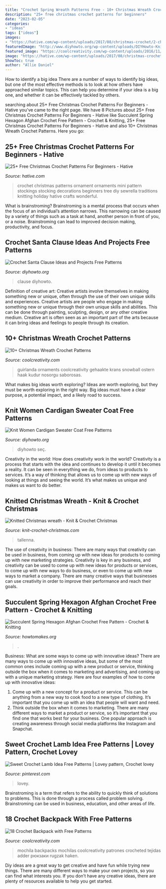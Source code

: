 ```yaml
---
title: "Crochet Spring Wreath Patterns Free - 10+ Christmas Wreath Crochet Patterns"
description: "25+ free christmas crochet patterns for beginners"
date: "2023-02-05"
categories:
- "ideas"
tags: ["ideas"]
images:
- "https://hative.com/wp-content/uploads/2017/08/christmas-crochet/2-christmas-crochet-patterns.jpg"
featuredImage: "http://www.diyhowto.org/wp-content/uploads/DIYHowto-Knit-Women-Cardigan-Sweater-Coat-Free-Patterns-08-432x1024.jpg"
featured_image: "https://coolcreativity.com/wp-content/uploads/2016/11/Little-Snowman-Christmas-Wreath-Free-Crochet-Pattern.jpg"
image: "https://hative.com/wp-content/uploads/2017/08/christmas-crochet/2-christmas-crochet-patterns.jpg"
ShowToc: true
author: "Allie Daniel"
---
```



How to identify a big idea
There are a number of ways to identify big ideas, but one of the most effective methods is to look at how others have approached similar topics. This can help you determine if your idea is a big one, and whether it can be effectively tackled by others.

	

		
searching about 25+ Free Christmas Crochet Patterns For Beginners - Hative you've came to the right page. We have 8 Pictures about 25+ Free Christmas Crochet Patterns For Beginners - Hative like Succulent Spring Hexagon Afghan Crochet Free Pattern - Crochet &amp; Knitting, 25+ Free Christmas Crochet Patterns For Beginners - Hative and also 10+ Christmas Wreath Crochet Patterns. Here you go:
		
    
## 25+ Free Christmas Crochet Patterns For Beginners - Hative

<img loading=lazy src="https://hative.com/wp-content/uploads/2017/08/christmas-crochet/2-christmas-crochet-patterns.jpg" onerror="this.onerror=null;this.src='https://tse2.mm.bing.net/th?id=OIP.f_FYecBwxASLXAoUY3DaSgHaNU&amp;pid=15.1';" alt="25+ Free Christmas Crochet Patterns For Beginners - Hative">

_Source: hative.com_

>crochet christmas patterns ornament ornaments mini pattern stockings stocking decorations beginners tree diy sewrella traditions knitting holiday hative crafts wonderful. 

	

What is brainstroming? Brainstroming is a mental process that occurs when the focus of an individual’s attention narrows. This narrowing can be caused by a variety of things such as a task at hand, another person in front of you, or a noise. Brainstroming can lead to improved decision making, productivity, and focus.

    
## Crochet Santa Clause Ideas And Projects Free Patterns

<img loading=lazy src="https://www.diyhowto.org/wp-content/uploads/DIYHowto-Crochet-Santa-Clause-Free-Patterns-27-1.jpg" onerror="this.onerror=null;this.src='https://tse2.mm.bing.net/th?id=OIP.wRav6WJ8SRWwuY91h75b8gHaQH&amp;pid=15.1';" alt="Crochet Santa Clause Ideas and Projects Free Patterns">

_Source: diyhowto.org_

>clause diyhowto. 

	

Definition of creative art: Creative artists involve themselves in making something new or unique, often through the use of their own unique skills and experiences.
Creative artists are people who engage in making something new or unique through their own unique skills and abilities. This can be done through painting, sculpting, design, or any other creative medium. Creative art is often seen as an important part of the arts because it can bring ideas and feelings to people through its creation.

    
## 10+ Christmas Wreath Crochet Patterns

<img loading=lazy src="https://coolcreativity.com/wp-content/uploads/2016/11/Little-Snowman-Christmas-Wreath-Free-Crochet-Pattern.jpg" onerror="this.onerror=null;this.src='https://tse1.mm.bing.net/th?id=OIP.aBTLwwExI46Y0h4XscxviwHaHI&amp;pid=15.1';" alt="10+ Christmas Wreath Crochet Patterns">

_Source: coolcreativity.com_

>guirlanda ornaments coolcreativity gehaakte krans snowball ostern haak kudur nosorgu saborosas. 

	

What makes big ideas worth exploring?
Ideas are worth exploring, but they must be worth exploring in the right way. Big ideas must have a clear purpose, a potential impact, and a likely road to success.

    
## Knit Women Cardigan Sweater Coat Free Patterns

<img loading=lazy src="http://www.diyhowto.org/wp-content/uploads/DIYHowto-Knit-Women-Cardigan-Sweater-Coat-Free-Patterns-08-432x1024.jpg" onerror="this.onerror=null;this.src='https://tse2.mm.bing.net/th?id=OIP.UriaaHfxcJTohPx_XrE_GQAAAA&amp;pid=15.1';" alt="Knit Women Cardigan Sweater Coat Free Patterns">

_Source: diyhowto.org_

>diyhowto seç. 

	

Creativity in the world: How does creativity work in the world?
Creativity is a process that starts with the idea and continues to develop it until it becomes a reality. It can be seen in everything we do, from ideas to products to services. It’s a way of thinking that allows us to come up with new ways of looking at things and seeing the world. It’s what makes us unique and makes us want to do better.

    
## Knitted Christmas Wreath - Knit &amp; Crochet Christmas

<img loading=lazy src="https://www.knit-crochet-christmas.com/wp-content/uploads/2016/11/pinnable-knitted-christmas-wreath-683x1024.jpg" onerror="this.onerror=null;this.src='https://tse2.mm.bing.net/th?id=OIP.Eid1ID_rG8hSfCSUD30xuAHaLG&amp;pid=15.1';" alt="Knitted Christmas wreath - Knit &amp; Crochet Christmas">

_Source: knit-crochet-christmas.com_

>tallenna. 

	

The use of creativity in business: There are many ways that creativity can be used in business, from coming up with new ideas for products to coming up with new marketing strategies.
Creativity is key in any business, and creativity can be used to come up with new ideas for products or services, to come up with new ways to do business, or even to come up with new ways to market a company. There are many creative ways that businesses can use creativity in order to improve their performance and reach their goals.

    
## Succulent Spring Hexagon Afghan Crochet Free Pattern - Crochet &amp; Knitting

<img loading=lazy src="https://www.howtomakes.org/wp-content/uploads/2020/04/HowtoMakes-Succulent-Spring-Hexagon-Afghan-Crochet-Free-Pattern-FB.jpg" onerror="this.onerror=null;this.src='https://tse4.mm.bing.net/th?id=OIP.fM6zp06I1Nat5gWSJ5Bk7QHaD8&amp;pid=15.1';" alt="Succulent Spring Hexagon Afghan Crochet Free Pattern - Crochet &amp; Knitting">

_Source: howtomakes.org_

>. 

	

Business: What are some ways to come up with innovative ideas?
There are many ways to come up with innovative ideas, but some of the most common ones include coming up with a new product or service, thinking outside the box when it comes to marketing and advertising, and coming up with a unique marketing strategy. Here are four examples of how to come up with innovative ideas: 
1. Come up with a new concept for a product or service. This can be anything from a new way to cook food to a new type of clothing. It’s important that you come up with an idea that people will want and need. 
2. Think outside the box when it comes to marketing. There are many different ways to market a product or service, so it’s important that you find one that works best for your business. One popular approach is creating awareness through social media platforms like Instagram and Snapchat.

    
## Sweet Crochet Lamb Idea Free Patterns | Lovey Pattern, Crochet Lovey

<img loading=lazy src="https://i.pinimg.com/736x/34/5b/df/345bdfdefc181d01aa75cc1f5291996b.jpg" onerror="this.onerror=null;this.src='https://tse1.mm.bing.net/th?id=OIP.oW87NetW9z6ZxnTdvz8jIAHaEW&amp;pid=15.1';" alt="Sweet Crochet Lamb Idea Free Patterns | Lovey pattern, Crochet lovey">

_Source: pinterest.com_

>lovey. 

	

Brainstroming is a term that refers to the ability to quickly think of solutions to problems. This is done through a process called problem solving. Brainstroming can be used in business, education, and other areas of life.

    
## 18 Crochet Backpack With Free Patterns

<img loading=lazy src="https://coolcreativity.com/wp-content/uploads/2016/06/Crochet-The-Out-About-Backpack-with-Free-Pattern.jpg" onerror="this.onerror=null;this.src='https://tse2.mm.bing.net/th?id=OIP.IiyM5pTn2Y2Kb_oDocvLvAHaOl&amp;pid=15.1';" alt="18 Crochet Backpack with Free Patterns">

_Source: coolcreativity.com_

>mochila backpacks mochilas coolcreativity patrones crocheted tejidas adder рюкзаки rugzak haken. 

	

Diy ideas are a great way to get creative and have fun while trying new things. There are many different ways to make your own projects, so you can find what interests you. If you don’t have any creative ideas, there are plenty of resources available to help you get started.

